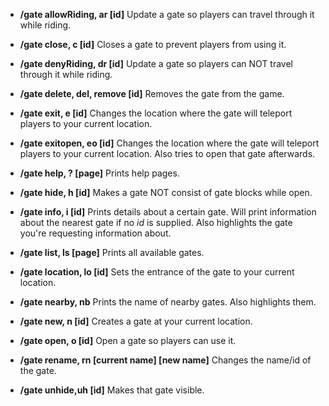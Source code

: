 * __/gate allowRiding, ar [id]__
Update a gate so players can travel through it while riding.

* __/gate close, c [id]__
Closes a gate to prevent players from using it.

* __/gate denyRiding, dr [id]__
Update a gate so players can NOT travel through it while riding.

* __/gate delete, del, remove [id]__
Removes the gate from the game.

* __/gate exit, e [id]__
Changes the location where the gate will teleport players to your current location.

* __/gate exitopen, eo [id]__
Changes the location where the gate will teleport players to your current location. Also tries to open that gate afterwards.

* __/gate help, ? [page]__ 
Prints help pages.

* __/gate hide, h [id]__
Makes a gate NOT consist of gate blocks while open.

* __/gate info, i [id]__
Prints details about a certain gate. Will print information about the nearest gate if no _id_ is supplied. Also highlights the gate you're requesting information about.

* __/gate list, ls [page]__
Prints all available gates.

* __/gate location, lo [id]__
Sets the entrance of the gate to your current location.

* __/gate nearby, nb__
Prints the name of nearby gates. Also highlights them.

* __/gate new, n [id]__
Creates a gate at your current location.

* __/gate open, o [id]__
 Open a gate so players can use it.

* __/gate rename, rn [current name] [new name]__
Changes the name/id of the gate.

* __/gate unhide,uh [id]__
 Makes that gate visible.
